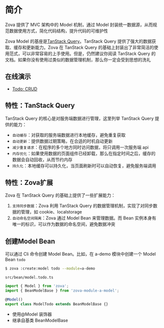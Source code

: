 # 简介

Zova 提供了 MVC 架构中的 Model 机制，通过 Model 封装统一数据源，从而规范数据使用方式，简化代码结构，提升代码的可维护性

Zova Model 的基座是[TanStack Query](https://tanstack.com/query/latest/docs/framework/vue/overview)。TanStack Query 提供了强大的数据获取、缓存和更新能力。Zova 在 TanStack Query 的基础上封装出了非常简洁的使用范式，可以非常容易的上手使用。但是，仍然建议你阅读 TanStack Query 的文档。如果你没有使用过类似的数据管理机制，那么你一定会受到思想的洗礼

## 在线演示

- [Todo: CRUD](https://zova.js.org/zova-demo/#/demo/todo/todo)

## 特性：TanStack Query

TanStack Query 的核心是对服务端数据进行管理，这里列举 TanStack Query 提供的能力：

- `自动缓存`：对获取的服务端数据进行本地缓存，避免重复获取
- `自动更新`：提供数据过期策略，在合适的时机自动更新
- `减少重复请求`：在程序的多个地方同时访问数据，将只调用一次服务端 api
- `内存优化`：如果使用数据的页面组件已经卸载，那么在指定时间之后，缓存的数据会自动回收，从而节约内存
- `持久化`：本地缓存可以持久化，当页面刷新时可以自动恢复，避免服务端调用

## 特性：Zova扩展

Zova 在 TanStack Query 的基础上提供了一些扩展能力：

1. `支持同步数据`：Zova 利用 TanStack Query 的数据管理机制，实现了对同步数据的管理，如 cookie、localstorage
2. `自动命名空间隔离`：Zova 通过 Model Bean 来管理数据。而 Bean 实例本身有唯一的标识，可以作为数据的命名空间，避免数据冲突

## 创建Model Bean

可以通过 Cli 命令创建 Model Bean。比如，在 a-demo 模块中创建一个 Model Bean `todo`

```bash
$ zova :create:model todo --module=a-demo
```

`src/bean/model.todo.ts`

```typescript
import { Model } from 'zova';
import { BeanModelBase } from 'zova-module-a-model';

@Model()
export class ModelTodo extends BeanModelBase {}
```

- 使用@Model 装饰器
- 继承自基类 BeanModelBase
